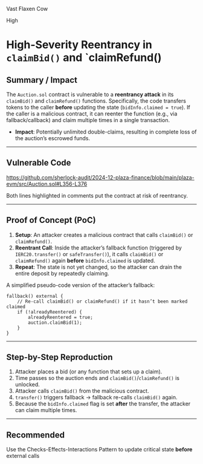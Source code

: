 Vast Flaxen Cow

High

# High-Severity Reentrancy in `claimBid()` and `claimRefund()

## Summary / Impact
The `Auction.sol` contract is vulnerable to a **reentrancy attack** in its `claimBid()` and `claimRefund()` functions. Specifically, the code transfers tokens to the caller **before** updating the state (`bidInfo.claimed = true`). If the caller is a malicious contract, it can reenter the function (e.g., via fallback/callback) and claim multiple times in a single transaction.  
- **Impact**: Potentially unlimited double-claims, resulting in complete loss of the auction’s escrowed funds.

---

## Vulnerable Code 

https://github.com/sherlock-audit/2024-12-plaza-finance/blob/main/plaza-evm/src/Auction.sol#L356-L376

Both lines highlighted in comments put the contract at risk of reentrancy.

---

## Proof of Concept (PoC)
1. **Setup**: An attacker creates a malicious contract that calls `claimBid()` or `claimRefund()`.  
2. **Reentrant Call**: Inside the attacker’s fallback function (triggered by `IERC20.transfer()` or `safeTransfer()`), it calls `claimBid()` or `claimRefund()` again **before** `bidInfo.claimed` is updated.  
3. **Repeat**: The state is not yet changed, so the attacker can drain the entire deposit by repeatedly claiming.  

A simplified pseudo-code version of the attacker’s fallback:
```solidity
fallback() external {
    // Re-call claimBid() or claimRefund() if it hasn’t been marked claimed
    if (!alreadyReentered) {
        alreadyReentered = true;
        auction.claimBid(1);
    }
}
```

---

## Step-by-Step Reproduction
1. Attacker places a bid (or any function that sets up a claim).  
2. Time passes so the auction ends and `claimBid()`/`claimRefund()` is unlocked.  
3. Attacker calls `claimBid()` from the malicious contract.  
4. `transfer()` triggers fallback → fallback re-calls `claimBid()` again.  
5. Because the `bidInfo.claimed` flag is set **after** the transfer, the attacker can claim multiple times.

---

## Recommended 
Use the Checks-Effects-Interactions Pattern to update critical state **before** external calls